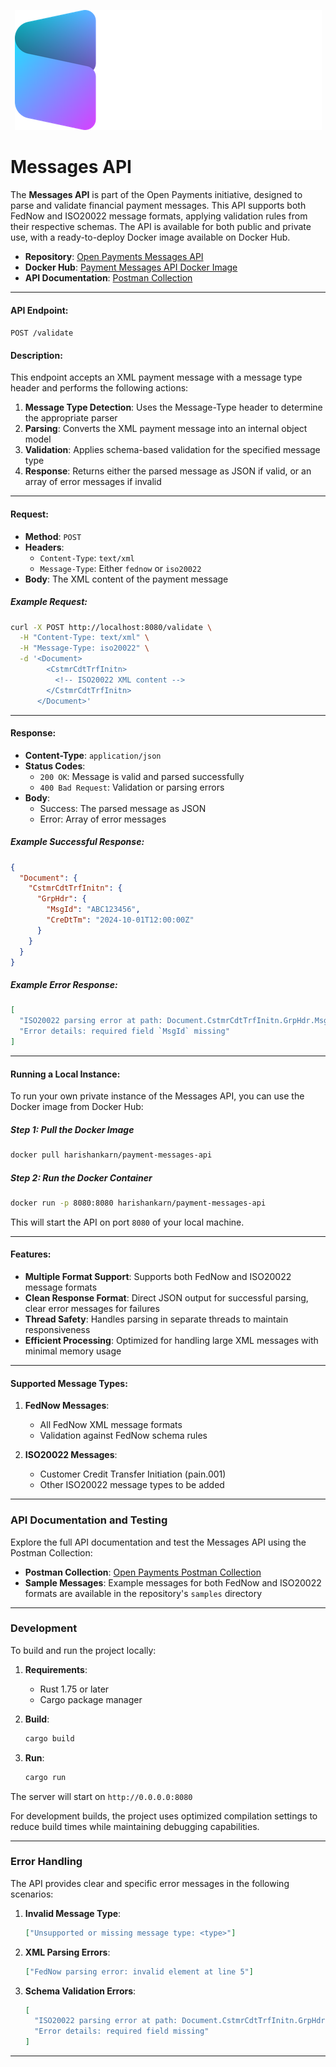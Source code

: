 <p align="center">
  <img src="https://raw.githubusercontent.com/Open-Payments/.github/refs/heads/main/profile/logo-white.png" />
</p>

# Messages API

The **Messages API** is part of the Open Payments initiative, designed to parse and validate financial payment messages. This API supports both FedNow and ISO20022 message formats, applying validation rules from their respective schemas. The API is available for both public and private use, with a ready-to-deploy Docker image available on Docker Hub.

- **Repository**: [Open Payments Messages API](https://github.com/Open-Payments/messages-api)
- **Docker Hub**: [Payment Messages API Docker Image](https://hub.docker.com/r/harishankarn/payment-messages-api)
- **API Documentation**: [Postman Collection](https://www.postman.com/openpaymentsapi/open-payments/overview)

---

#### **API Endpoint:**

`POST /validate`

#### **Description:**

This endpoint accepts an XML payment message with a message type header and performs the following actions:
1. **Message Type Detection**: Uses the Message-Type header to determine the appropriate parser
2. **Parsing**: Converts the XML payment message into an internal object model
3. **Validation**: Applies schema-based validation for the specified message type
4. **Response**: Returns either the parsed message as JSON if valid, or an array of error messages if invalid

---

#### **Request:**

- **Method**: `POST`
- **Headers**: 
  - `Content-Type`: `text/xml`
  - `Message-Type`: Either `fednow` or `iso20022`
- **Body**: The XML content of the payment message

##### Example Request:
```bash
curl -X POST http://localhost:8080/validate \
  -H "Content-Type: text/xml" \
  -H "Message-Type: iso20022" \
  -d '<Document>
        <CstmrCdtTrfInitn>
          <!-- ISO20022 XML content -->
        </CstmrCdtTrfInitn>
      </Document>'
```

---

#### **Response:**

- **Content-Type**: `application/json`
- **Status Codes**:
  - `200 OK`: Message is valid and parsed successfully
  - `400 Bad Request`: Validation or parsing errors
- **Body**: 
  - Success: The parsed message as JSON
  - Error: Array of error messages

##### Example Successful Response:
```json
{
  "Document": {
    "CstmrCdtTrfInitn": {
      "GrpHdr": {
        "MsgId": "ABC123456",
        "CreDtTm": "2024-10-01T12:00:00Z"
      }
    }
  }
}
```

##### Example Error Response:
```json
[
  "ISO20022 parsing error at path: Document.CstmrCdtTrfInitn.GrpHdr.MsgId",
  "Error details: required field `MsgId` missing"
]
```

---

#### **Running a Local Instance:**

To run your own private instance of the Messages API, you can use the Docker image from Docker Hub:

##### Step 1: Pull the Docker Image
```bash
docker pull harishankarn/payment-messages-api
```

##### Step 2: Run the Docker Container
```bash
docker run -p 8080:8080 harishankarn/payment-messages-api
```

This will start the API on port `8080` of your local machine.

---

#### **Features:**

- **Multiple Format Support**: Supports both FedNow and ISO20022 message formats
- **Clean Response Format**: Direct JSON output for successful parsing, clear error messages for failures
- **Thread Safety**: Handles parsing in separate threads to maintain responsiveness
- **Efficient Processing**: Optimized for handling large XML messages with minimal memory usage

---

#### **Supported Message Types:**

1. **FedNow Messages**:
   - All FedNow XML message formats
   - Validation against FedNow schema rules

2. **ISO20022 Messages**:
   - Customer Credit Transfer Initiation (pain.001)
   - Other ISO20022 message types to be added

---

### API Documentation and Testing

Explore the full API documentation and test the Messages API using the Postman Collection:

- **Postman Collection**: [Open Payments Postman Collection](https://www.postman.com/openpaymentsapi/open-payments/overview)
- **Sample Messages**: Example messages for both FedNow and ISO20022 formats are available in the repository's `samples` directory

---

### Development

To build and run the project locally:

1. **Requirements**:
   - Rust 1.75 or later
   - Cargo package manager

2. **Build**:
   ```bash
   cargo build
   ```

3. **Run**:
   ```bash
   cargo run
   ```

The server will start on `http://0.0.0.0:8080`

For development builds, the project uses optimized compilation settings to reduce build times while maintaining debugging capabilities.

---

### Error Handling

The API provides clear and specific error messages in the following scenarios:

1. **Invalid Message Type**:
   ```json
   ["Unsupported or missing message type: <type>"]
   ```

2. **XML Parsing Errors**:
   ```json
   ["FedNow parsing error: invalid element at line 5"]
   ```

3. **Schema Validation Errors**:
   ```json
   [
     "ISO20022 parsing error at path: Document.CstmrCdtTrfInitn.GrpHdr.MsgId",
     "Error details: required field missing"
   ]
   ```

---